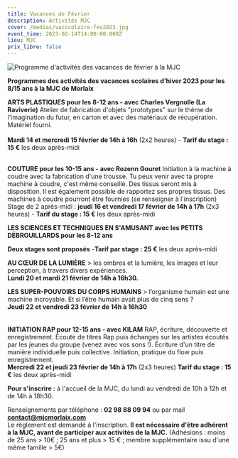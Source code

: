```yaml
---
title: Vacances de Février
description: Activités MJC
cover: /medias/vacscolaire-fev2023.jpg
event_time: 2023-02-14T14:00:00.000Z
lieu: MJC
prix_libre: false
---
```

![ Programme d'activités des vacances de février à la MJC](/medias/vacscolaire-fev2023.jpg " Programme d'activités des vacances de février à la MJC")

**Programmes des activités des vacances scolaires d’hiver 2023 pour les 8/15 ans à la MJC de Morlaix**

**ARTS PLASTIQUES pour les 8-12 ans - avec Charles Vergnolle (La Raviverie)**
Atelier de fabrication d'objets "prototypes" sur le thème de l'imagination du futur, en  carton et avec des matériaux de récupération. Matériel fourni.\
\
**Mardi 14 et mercredi 15 février de 14h à 16h** (2x2 heures) - **Tarif du stage : 15 €** les deux après-midi

\
**COUTURE pour les 10-15 ans -  avec Rozenn Gouret**
Initiation à la machine à coudre avec la fabrication d'une trousse. Tu peux venir avec ta propre machine à coudre, c'est même conseillé. Des tissus seront mis à disposition. Il est également possible de rapportez ses propres tissus. Des machines à coudre pourront être fournies (se renseigner à l'inscription)
\
Stage de 2 après-midi : **jeudi 16 et vendredi 17 février de 14h à 17h** (2x3 heures) - **Tarif du stage : 15 €** les deux après-midi

**LES SCIENCES ET TECHNIQUES EN S'AMUSANT avec les PETITS DÉBROUILLARDS pour les 8-12 ans**

**Deux stages sont proposés** -**Tarif par stage : 25 €** les deux après-midi

**AU CŒUR DE LA LUMIÈRE** > les ombres et la lumière, les images et leur perception, à travers divers expériences.\
**Lundi 20 et mardi 21 février de 14h à 16h30.**

**LES SUPER-POUVOIRS DU CORPS HUMAINS** > l’organisme humain est une machine incroyable. Et si l’être humain avait plus de cinq sens ?  \
**Jeudi 22 et vendredi 23 février de 14h à 16h30**\
\
\
**INITIATION RAP pour 12-15 ans - avec KILAM**
RAP, écriture, découverte et enregistrement. Écoute de titres Rap puis échanges sur les artistes écoutés par les jeunes du groupe (venez avec vos sons !). Écriture d'un titre de manière individuelle puis collective. Initiation, pratique du flow puis enregistrement.
\
**Mercredi 22 et jeudi 23 février de 14h à 17h** (2x3 heures)
**Tarif du stage : 15 €** les deux après-midi

**Pour s'inscrire :** à l'accueil de la MJC, du lundi au vendredi de 10h à 12h et de 14h à 18h30.

Renseignements par téléphone : **02 98 88 09 94** ou par mail **contact@mjcmorlaix.com**
\
Le règlement est demandé à l'inscription.
**Il est nécessaire d'être adhérent à la MJC, avant de participer aux activités de la MJC.**
(Adhésions : moins de 25 ans  > 10€ ; 25 ans et plus > 15 € ; membre supplémentaire issu d'une même famille > 5€)